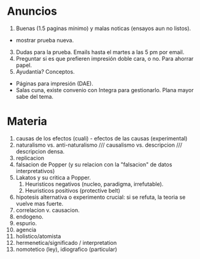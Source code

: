 # Anuncios

1. Buenas (1.5 paginas mínimo) y malas noticas (ensayos aun no listos).

* mostrar prueba nueva.

3. Dudas para la prueba. Emails hasta el martes a las 5 pm por email. 
4. Preguntar si es que prefieren impresión doble cara, o no. Para ahorrar papel.
5. Ayudantía? Conceptos.


* Páginas para impresión (DAE).
* Salas cuna, existe convenio con Integra para gestionarlo. Plana mayor sabe del tema.


# Materia


1. causas de los efectos (cuali) - efectos de las causas (experimental)
2. naturalismo vs. anti-naturalismo /// causalismo vs. descripcion /// descripcion densa.
3. replicacion
4. falsacion de Popper (y su relacion con la "falsacion" de datos interpretativos)
5. Lakatos y su critica a Popper.
    1. Heuristicos negativos (nucleo, paradigma, irrefutable).  
    2. Heuristicos positivos (protective belt)
6. hipotesis alternativa o experimento crucial: si se refuta, la teoria se vuelve mas fuerte.
7. correlacion v. causacion.
8. endogeno.
9. espurio. 
10. agencia 
11. holistico/atomista
12. hermenetica/significado / interpretation  
13. nomotetico (ley), idiografico (particular)


